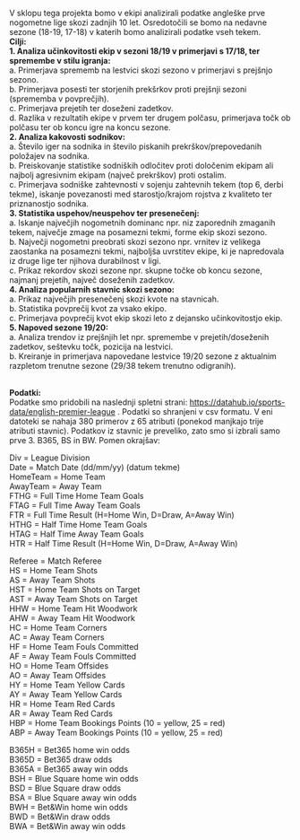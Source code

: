 V sklopu tega projekta bomo v ekipi analizirali podatke angleške prve nogometne lige skozi zadnjih 10 let. Osredotočili se bomo na nedavne sezone (18-19, 17-18) v katerih bomo analizirali podatke vseh tekem. <br>
<b>Cilji: </b><br>
 <b>1. Analiza učinkovitosti ekip v sezoni 18/19 v primerjavi s 17/18, ter spremembe v stilu igranja: </b><br>
       a. Primerjava sprememb na lestvici skozi sezono v primerjavi s prejšnjo sezono. <br>
       b. Primerjava posesti ter storjenih prekšrkov proti prejšnji sezoni (sprememba v povprečjih). <br>
       c. Primerjava prejetih ter doseženi zadetkov. <br>
       d. Razlika v rezultatih ekipe v prvem ter drugem polčasu, primerjava točk ob polčasu ter ob koncu igre na koncu sezone. <br>
 <b>2. Analiza kakovosti sodnikov: </b><br>
       a. Število iger na sodnika in število piskanih prekrškov/prepovedanih položajev na sodnika. <br>
       b. Preiskovanje statistike sodniških odločitev proti določenim ekipam ali najbolj agresivnim ekipam (največ prekrškov) proti               ostalim. <br>
       c. Primerjava sodniške zahtevnosti v sojenju zahtevnih tekem (top 6, derbi tekme), iskanje povezanosti med starostjo/krajom                 rojstva z kvaliteto ter priznanostjo sodnika. <br>
 <b>3. Statistika uspehov/neuspehov ter presenečenj: </b><br>
       a. Iskanje največjih nogometnih dominanc npr. niz zaporednih zmaganih tekem, največje zmage na posamezni tekmi, forme ekip skozi             sezono. <br>
       b. Največji nogometni preobrati skozi sezono npr. vrnitev iz velikega zaostanka na posamezni tekmi, najboljša uvrstitev ekipe, ki           je napredovala iz druge lige ter njihova durabilnost v ligi. <br>
       c. Prikaz rekordov skozi sezone npr. skupne točke ob koncu sezone, najmanj prejetih, največ doseženih zadetkov. <br>
 <b>4. Analiza popularnih stavnic skozi sezono: </b><br>
       a. Prikaz največjih presenečenj skozi kvote na stavnicah. <br>
       b. Statistika povprečij kvot za vsako ekipo. <br>
       c. Primerjava povprečij kvot ekip skozi leto z dejansko učinkovitostjo ekip. <br>
 <b>5. Napoved sezone 19/20: </b><br>
       a. Analiza trendov iz prejšnjih let npr. spremembe v prejetih/doseženih zadetkov, seštevku točk, pozicija na lestvici. <br>
       b. Kreiranje in primerjava napovedane lestvice 19/20 sezone z aktualnim razpletom trenutne sezone (29/38 tekem trenutno odigranih). <br><br>
   
   
   
   
   
<b> Podatki: </b><br>
Podatke smo pridobili na naslednji spletni strani: https://datahub.io/sports-data/english-premier-league .
Podatki so shranjeni v csv formatu. V eni datoteki se nahaja 380 primerov z 65 atributi (ponekod manjkajo trije atributi stavnic).
Podatkov iz stavnic je preveliko, zato smo si izbrali samo prve 3. B365, BS in BW.
Pomen okrajšav:

Div = League Division <br>
Date = Match Date (dd/mm/yy) (datum tekme) <br>
HomeTeam = Home Team <br>
AwayTeam = Away Team <br>
FTHG = Full Time Home Team Goals <br>
FTAG = Full Time Away Team Goals <br>
FTR = Full Time Result (H=Home Win, D=Draw, A=Away Win) <br>
HTHG = Half Time Home Team Goals <br>
HTAG = Half Time Away Team Goals <br>
HTR = Half Time Result (H=Home Win, D=Draw, A=Away Win) <br>

Referee = Match Referee <br>
HS = Home Team Shots <br>
AS = Away Team Shots <br>
HST = Home Team Shots on Target <br>
AST = Away Team Shots on Target <br>
HHW = Home Team Hit Woodwork <br>
AHW = Away Team Hit Woodwork <br>
HC = Home Team Corners <br>
AC = Away Team Corners <br>
HF = Home Team Fouls Committed <br>
AF = Away Team Fouls Committed <br>
HO = Home Team Offsides <br>
AO = Away Team Offsides <br>
HY = Home Team Yellow Cards <br>
AY = Away Team Yellow Cards <br>
HR = Home Team Red Cards <br>
AR = Away Team Red Cards <br>
HBP = Home Team Bookings Points (10 = yellow, 25 = red) <br>
ABP = Away Team Bookings Points (10 = yellow, 25 = red) <br>

B365H = Bet365 home win odds <br>
B365D = Bet365 draw odds <br>
B365A = Bet365 away win odds <br>
BSH = Blue Square home win odds <br>
BSD = Blue Square draw odds <br>
BSA = Blue Square away win odds <br>
BWH = Bet&Win home win odds <br>
BWD = Bet&Win draw odds <br>
BWA = Bet&Win away win odds 
